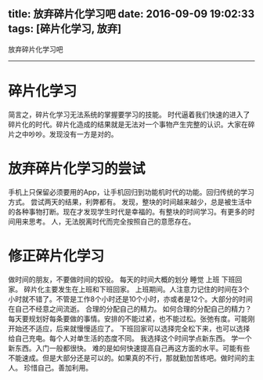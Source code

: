 title: 放弃碎片化学习吧
date: 2016-09-09 19:02:33
tags: [碎片化学习,  放弃]
---

放弃碎片化学习吧
<!--more-->
- - - - -
# 碎片化学习
简言之，碎片化学习无法系统的掌握要学习的技能。
时代逼着我们快速的进入了碎片化的时代。碎片化造成的结果就是无法对一个事物产生完整的认识。大家在碎片之中吵吵。发现没有一方是对的。
# 放弃碎片化学习的尝试
手机上只保留必须要用的App，让手机回归到功能机时代的功能。回归传统的学习方式。
尝试两天的结果，利弊都有。
发现，整块的时间越来越少，总是被生活中的各种事物打断。现在才发现学生时代是幸福的。有整块的时间学习。有更多的时间用来思考。
人，无法脱离时代而完全按照自己的意愿存在。
# 修正碎片化学习
做时间的朋友，不要做时间的奴役。
每天的时间大概的划分
睡觉 上班 下班回家。
碎片化主要发生在上班和下班回家。
上班期间。人注意力记住的时间在3个小时就不错了。不管是工作8个小时还是10个小时，亦或者是12个。大部分的时间在自己不经意之间流逝。
合理的分配自己的精力。
如何合理的分配自己的精力？
每天要规划好每条要做的事情。安排的不能过紧，也不能过松。张弛有度。可能刚开始还不适应，后来就慢慢适应了。
下班回家可以选择完全松下来，也可以选择给自己充电。每个人对单生活的态度不同。
我选择这个时间学点新东西。
学一个新东西。入门一般都很快。 难的是如何快速提高自己再这方面的水平。可能有些不能速成。但是大部分还是可以的。如果真的不行，那就勤加苦练吧。做时间的主人。
珍惜自己。善加利用。